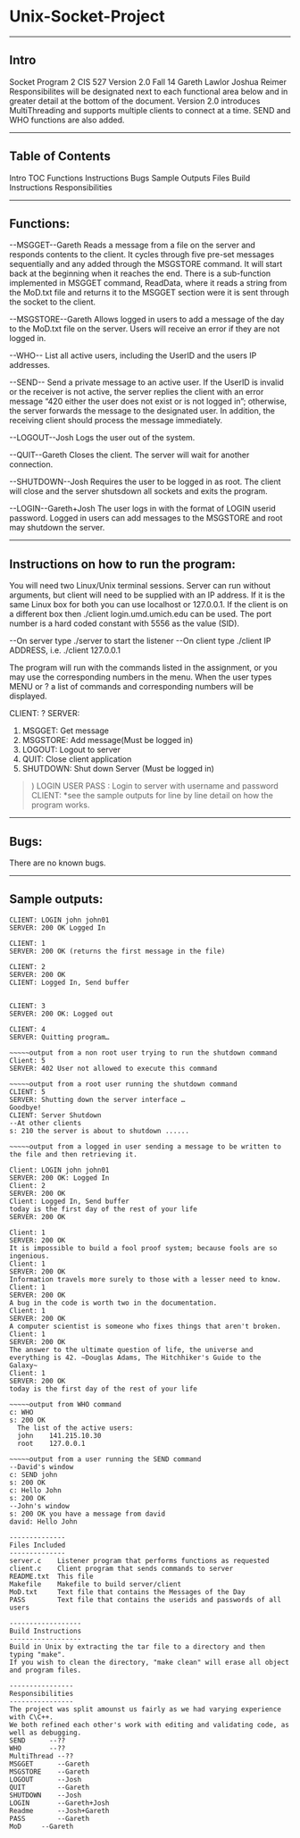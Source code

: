 Unix-Socket-Project
===================
----------
Intro
----------
Socket Program 2 CIS 527
Version 2.0
Fall 14
Gareth Lawlor
Joshua Reimer
Responsibilites will be designated next to each functional area below and in greater detail at the bottom of the document.
Version 2.0 introduces MultiThreading and supports multiple clients to connect at a time.  SEND and WHO functions are also added.

-----------------
Table of Contents
-----------------
Intro
TOC
Functions
Instructions
Bugs
Sample Outputs
Files
Build Instructions
Responsibilities

----------
Functions:
----------
--MSGGET--Gareth
Reads a message from a file on the server and responds contents to the client.  It cycles through five pre-set messages sequentially and any added through the MSGSTORE command. It will start back at the beginning when it reaches the end.  There is a sub-function implemented in MSGGET command, ReadData, where it reads a string from the MoD.txt file and returns it to the MSGGET section were it is sent through the socket to the client.

--MSGSTORE--Gareth
Allows logged in users to add a message of the day to the MoD.txt file on the server.  Users will receive an error if they are not logged in.

--WHO--
List all active users, including the UserID and the users IP addresses.

--SEND--
Send a private message to an active user.  If the UserID is invalid or the receiver is not active, the server replies the client with an error message “420 either the user does not exist or is not logged in”; otherwise, the server forwards the message to the designated user.  In addition, the receiving client should process the message immediately.

--LOGOUT--Josh
Logs the user out of the system.

--QUIT--Gareth
Closes the client.  The server will wait for another connection.

--SHUTDOWN--Josh
Requires the user to be logged in as root.  The client will close and the server shutsdown all sockets and exits the program.

--LOGIN--Gareth+Josh
The user logs in with the format of LOGIN userid password.  Logged in users can add messages to the MSGSTORE and root may shutdown the server.

---------------------------------------
Instructions on how to run the program:
---------------------------------------
You will need two Linux/Unix terminal sessions.  Server can run without arguments, but client will need to be supplied with an IP address.  If it is the same Linux box for both you can use localhost or 127.0.0.1.  If the client is on a different box then ./client login.umd.umich.edu can be used.
The port number is a hard coded constant with 5556 as the value (SID).

--On server type ./server to start the listener
--On client type ./client IP ADDRESS, i.e. ./client 127.0.0.1

The program will run with the commands listed in the assignment, or you may use the corresponding numbers in the menu.  When the user types MENU or ? a list of commands and corresponding numbers will be displayed.

CLIENT: ?
SERVER:
1) MSGGET: Get message
2) MSGSTORE: Add message(Must be logged in)
3) LOGOUT: Logout to server
4) QUIT: Close client application
5) SHUTDOWN: Shut down Server (Must be logged in)
>) LOGIN USER PASS : Login to server with username and password
CLIENT:
*see the sample outputs for line by line detail on how the program works.

------
Bugs: 
------
There are no known bugs.

---------------
Sample outputs:
---------------
~~~~~output from a LOGIN command
CLIENT: LOGIN john john01
SERVER: 200 OK Logged In

CLIENT: 1
SERVER: 200 OK (returns the first message in the file)

CLIENT: 2
SERVER: 200 OK 
CLIENT: Logged In, Send buffer


CLIENT: 3
SERVER: 200 OK: Logged out

CLIENT: 4
SERVER: Quitting program…

~~~~~output from a non root user trying to run the shutdown command
Client: 5
SERVER: 402 User not allowed to execute this command

~~~~~output from a root user running the shutdown command
CLIENT: 5
SERVER: Shutting down the server interface …
Goodbye!
CLIENT: Server Shutdown
--At other clients
s: 210 the server is about to shutdown ......

~~~~~output from a logged in user sending a message to be written to the file and then retrieving it.

Client: LOGIN john john01
SERVER: 200 OK: Logged In
Client: 2
SERVER: 200 OK
Client: Logged In, Send buffer
today is the first day of the rest of your life
SERVER: 200 OK

Client: 1
SERVER: 200 OK
It is impossible to build a fool proof system; because fools are so ingenious.
Client: 1
SERVER: 200 OK
Information travels more surely to those with a lesser need to know.
Client: 1
SERVER: 200 OK
A bug in the code is worth two in the documentation.
Client: 1
SERVER: 200 OK
A computer scientist is someone who fixes things that aren't broken.
Client: 1
SERVER: 200 OK
The answer to the ultimate question of life, the universe and everything is 42. ~Douglas Adams, The Hitchhiker's Guide to the Galaxy~
Client: 1
SERVER: 200 OK
today is the first day of the rest of your life

~~~~~output from WHO command
c: WHO
s: 200 OK
  The list of the active users:
  john    141.215.10.30
  root    127.0.0.1
  
~~~~~output from a user running the SEND command
--David's window
c: SEND john
s: 200 OK
c: Hello John
s: 200 OK
--John's window
s: 200 OK you have a message from david
david: Hello John

--------------
Files Included
--------------
server.c	Listener program that performs functions as requested
client.c	Client program that sends commands to server
README.txt	This file
Makefile	Makefile to build server/client
MoD.txt		Text file that contains the Messages of the Day
PASS		Text file that contains the userids and passwords of all users

------------------
Build Instructions
------------------
Build in Unix by extracting the tar file to a directory and then typing "make".
If you wish to clean the directory, "make clean" will erase all object and program files.

----------------
Responsibilities
----------------
The project was split amounst us fairly as we had varying experience with C\C++.
We both refined each other's work with editing and validating code, as well as debugging.
SEND      --??
WHO       --??
MultiThread --??
MSGGET		--Gareth
MSGSTORE	--Gareth
LOGOUT		--Josh
QUIT		--Gareth
SHUTDOWN	--Josh
LOGIN		--Gareth+Josh
Readme 		--Josh+Gareth
PASS		--Gareth
MoD		--Gareth
